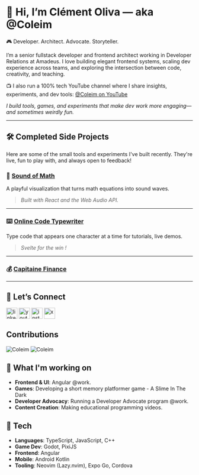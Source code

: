 # 👋 Hi, I’m Clément Oliva — aka @Coleim

🎮 Developer. Architect. Advocate. Storyteller.

I’m a senior fullstack developer and frontend architect working in Developer Relations at Amadeus. I love building elegant frontend systems, scaling dev experience across teams, and exploring the intersection between code, creativity, and teaching.

📺 I also run a 100% tech YouTube channel where I share insights, experiments, and dev tools:
[@Coleim on YouTube](https://www.youtube.com/@Coleim)


*I build tools, games, and experiments that make dev work more engaging—and sometimes weirdly fun.*



---

## 🛠️ Completed Side Projects

Here are some of the small tools and experiments I've built recently. They're live, fun to play with, and always open to feedback!

### 🎹 [Sound of Math](https://sound-of-math.onrender.com/)
A playful visualization that turns math equations into sound waves.

> *Built with React and the Web Audio API.*

---

### ⌨️ [Online Code Typewriter](https://online-code-typewriter.onrender.com/)
Type code that appears one character at a time for tutorials, live demos.
> *Svelte for the win !*

---

### 💰 [Capitaine Finance](https://capitaine-finance.onrender.com/)

---


## 💬 Let’s Connect

<a href="https://www.linkedin.com/in/clement-oliva/" target="blank"><img align="center" src="https://github.com/user-attachments/assets/3078ceee-48fb-4e56-9b97-e9114ffec966" alt="linkedin" height="30"/></a>
<a href="https://www.youtube.com/@Coleim" target="blank"><img align="center" src="https://github.com/user-attachments/assets/a9b759e0-3803-461a-b1ac-94930961434d" alt="youtube" height="30"/></a>
<a href="https://www.instagram.com/clementoliva" target="blank"><img align="center" src="https://github.com/user-attachments/assets/797024b3-bce6-47f9-9c6d-31bb63507805" alt="instagram" height="30"/></a>
<a href="https://x.com/coleim_ninja" target="blank"><img align="center" src="https://github.com/user-attachments/assets/4132bcde-55d1-4d4f-835e-6eaf385d22a9" alt="x" height="30"/></a>


## Contributions
<img align="center" src="https://github-readme-stats.vercel.app/api?username=Coleim&show_icons=true&locale=en" alt="Coleim" />
<img align="center" src="https://github-readme-stats.vercel.app/api/top-langs?username=Coleim&show_icons=true&locale=en&layout=compact" alt="Coleim" />

## 🔭 What I'm working on
- **Frontend & UI**: Angular @work.
- **Games**: Developing a short memory platformer game - A Slime In The Dark
- **Developer Advocacy**: Running a Developer Advocate program @work.
- **Content Creation**: Making educational programming videos.

## 🌱  Tech
- **Languages**: TypeScript, JavaScript, C++
- **Game Dev**: Godot, PixiJS
- **Frontend**: Angular
- **Mobile**: Android Kotlin
- **Tooling**: Neovim (Lazy.nvim), Expo Go, Cordova




